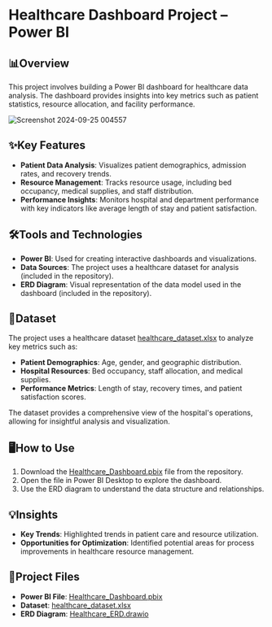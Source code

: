 # Healthcare Dashboard Project – Power BI

## 📊Overview
This project involves building a Power BI dashboard for healthcare data analysis. The dashboard provides insights into key metrics such as patient statistics, resource allocation, and facility performance.

![Screenshot 2024-09-25 004557](https://github.com/user-attachments/assets/81899f83-5253-41d4-bc7f-51e4d0a6f808)


## ✨Key Features
- **Patient Data Analysis**: Visualizes patient demographics, admission rates, and recovery trends.
- **Resource Management**: Tracks resource usage, including bed occupancy, medical supplies, and staff distribution.
- **Performance Insights**: Monitors hospital and department performance with key indicators like average length of stay and patient satisfaction.

## 🛠️Tools and Technologies
- **Power BI**: Used for creating interactive dashboards and visualizations.
- **Data Sources**: The project uses a healthcare dataset for analysis (included in the repository).
- **ERD Diagram**: Visual representation of the data model used in the dashboard (included in the repository).

## 📁Dataset
The project uses a healthcare dataset [healthcare_dataset.xlsx](https://github.com/codewithhusan/Healthcare-Dashboard-PowerBI/blob/main/healthcare_dataset.xlsx) to analyze key metrics such as:
- **Patient Demographics**: Age, gender, and geographic distribution.
- **Hospital Resources**: Bed occupancy, staff allocation, and medical supplies.
- **Performance Metrics**: Length of stay, recovery times, and patient satisfaction scores.

The dataset provides a comprehensive view of the hospital's operations, allowing for insightful analysis and visualization.

## 🖥️How to Use
1. Download the [Healthcare_Dashboard.pbix](https://github.com/codewithhusan/Healthcare-Dashboard-PowerBI/blob/main/healthcare_dataset_dashboard.pbix) file from the repository.
2. Open the file in Power BI Desktop to explore the dashboard.
3. Use the ERD diagram to understand the data structure and relationships.

## 💡Insights
- **Key Trends**: Highlighted trends in patient care and resource utilization.
- **Opportunities for Optimization**: Identified potential areas for process improvements in healthcare resource management.

## 📂Project Files
- **Power BI File**: [Healthcare_Dashboard.pbix](https://github.com/codewithhusan/Healthcare-Dashboard-PowerBI/blob/main/healthcare_dataset_dashboard.pbix)
- **Dataset**: [healthcare_dataset.xlsx](https://github.com/codewithhusan/Healthcare-Dashboard-PowerBI/blob/main/healthcare_dataset.xlsx)
- **ERD Diagram**: [Healthcare_ERD.drawio](https://github.com/codewithhusan/Healthcare-Dashboard-PowerBI/blob/main/Healthcare_dataset_draw.io.jpg)


